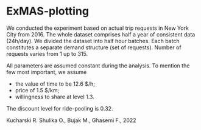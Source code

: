 # ExMAS-plotting

We conducted the experiment based on actual trip requests in New York City from 2016. The whole dataset comprises half a year of consistent data (24h/day). We divided the dataset into half hour batches. Each batch constitutes a separate demand structure (set of requests). Number of requests varies from 1 up to 315.

All parameters are assumed constant during the analysis. To mention the few most important, we assume 
- the value of time to be 12.6 $/h; 
- price of 1.5 $/km; 
- willingness to share at level 1.3. 

The discount level for ride-pooling is 0.32. 


Kucharski R. Shulika O., Bujak M., Ghasemi F., 2022
